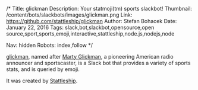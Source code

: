 /*
Title: glickman
Description: Your statmoji(tm) sports slackbot!
Thumbnail: /content/bots/slackbots/images/glickman.png
Link: https://github.com/stattleship/glickman
Author: Stefan Bohacek
Date: January 22, 2016
Tags: slack,bot,slackbot,opensource,open source,sport,sports,emoji,interactive,stattleship,node.js,nodejs,node

Nav: hidden
Robots: index,follow
*/

[glickman](https://github.com/stattleship/glickman), named after [Marty Glickman](https://en.wikipedia.org/wiki/Marty_Glickman), a pioneering American radio announcer and sportscaster, is a Slack bot that provides a variety of sports stats, and is queried by emoji.

It was created by [Stattleship](https://twitter.com/stattleship).
